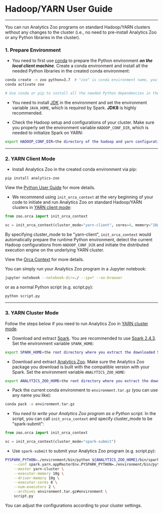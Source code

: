 # Hadoop/YARN User Guide

---

You can run Analytics Zoo programs on standard Hadoop/YARN clusters without any changes to the cluster (i.e., no need to pre-install Analytics Zoo or any Python libraries in the cluster).

### **1. Prepare Environment**

- You need to first use [conda](https://docs.conda.io/projects/conda/en/latest/user-guide/install/) to prepare the Python environment _**on the local client machine**_. Create a conda environment and install all the needed Python libraries in the created conda environment:

```bash
conda create -n zoo python=3.7  # "zoo" is conda environment name, you can use any name you like.
conda activate zoo

# Use conda or pip to install all the needed Python dependencies in the created conda environment.
```

- You need to install [JDK](https://openjdk.java.net/install/) in the environment and set the environment variable `JAVA_HOME`, which is required by Spark. __JDK8__ is highly recommended.

- Check the Hadoop setup and configurations of your cluster. Make sure you properly set the environment variable `HADOOP_CONF_DIR`, which is needed to initialize Spark on YARN:

```bash
export HADOOP_CONF_DIR=the directory of the hadoop and yarn configurations
```

---
### **2. YARN Client Mode**

- Install Analytics Zoo in the created conda environment via pip:

```bash
pip install analytics-zoo
```

View the [Python User Guide](./python.md) for more details.

- We recommend using `init_orca_context` at the very beginning of your code to initiate and run Analytics Zoo on standard Hadoop/YARN clusters in [YARN client mode](https://spark.apache.org/docs/latest/running-on-yarn.html#launching-spark-on-yarn):

```python
from zoo.orca import init_orca_context

sc = init_orca_context(cluster_mode="yarn-client", cores=4, memory="10g", num_nodes=2)
```

By specifying cluster_mode to be "yarn-client", `init_orca_context` would automatically prepare the runtime Python environment, detect the current Hadoop configurations from `HADOOP_CONF_DIR` and initiate the distributed execution engine on the underlying YARN cluster.

View the [Orca Context](../Orca/Overview/orca-context.md) for more details.

You can simply run your Analytics Zoo program in a Jupyter notebook:

```bash
jupyter notebook --notebook-dir=./ --ip=* --no-browser
```

or as a normal Python script (e.g. script.py):

```bash
python script.py
```

---
### **3. YARN Cluster Mode**

Follow the steps below if you need to run Analytics Zoo in [YARN cluster mode](https://spark.apache.org/docs/latest/running-on-yarn.html#launching-spark-on-yarn).

- Download and extract [Spark](https://spark.apache.org/downloads.html). You are recommended to use [Spark 2.4.3](https://archive.apache.org/dist/spark/spark-2.4.3/spark-2.4.3-bin-hadoop2.7.tgz). Set the environment variable `SPARK_HOME`:

```bash
export SPARK_HOME=the root directory where you extract the downloaded Spark package
```

- Download and extract [Analytics Zoo](https://analytics-zoo.github.io/master/#release-download/). Make sure the Analytics Zoo package you download is built with the compatible version with your Spark. Set the environment variable `ANALYTICS_ZOO_HOME`:

```bash
export ANALYTICS_ZOO_HOME=the root directory where you extract the downloaded Analytics Zoo package
```

- Pack the current conda environment to `environment.tar.gz` (you can use any name you like):

```bash
conda pack -o environment.tar.gz
```

- _You need to write your Analytics Zoo program as a Python script._ In the script, you can call `init_orca_context` and specify cluster_mode to be "spark-submit":

```python
from zoo.orca import init_orca_context

sc = init_orca_context(cluster_mode="spark-submit")
```

- Use `spark-submit` to submit your Analytics Zoo program (e.g. script.py):

```bash
PYSPARK_PYTHON=./environment/bin/python ${ANALYTICS_ZOO_HOME}/bin/spark-submit-python-with-zoo.sh \
    --conf spark.yarn.appMasterEnv.PYSPARK_PYTHON=./environment/bin/python \
    --master yarn-cluster \
    --executor-memory 10g \
    --driver-memory 10g \
    --executor-cores 8 \
    --num-executors 2 \
    --archives environment.tar.gz#environment \
    script.py
```

You can adjust the configurations according to your cluster settings.
